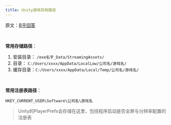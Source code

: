 ```yaml
---
title: Unity游戏存档路径
---
```


原文：[B乎回答](https://www.zhihu.com/question/380382500/answer/1102615852)

​    

**常用存储路径**：

1. 安装目录： `/exe名字_Data/StreamingAssets/`
2. 目录： `C:/Users/xxxx/AppData/LocalLow/公司名/游戏名/`
3. 缓存目录：`C:/Users/xxxx/AppData/Local/Temp/公司名/游戏名/`

​    

**常用注册表路径**：

`HKEY_CURRENT_USER\Software\公司名\游戏名`

> Unity的PlayerPrefs会存储在这里，包括程序启动是否全屏与分辨率配置的注册表